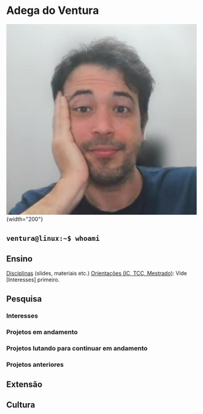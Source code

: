 # Adega do Ventura

![Seja bem vindo! 😄](4x4-marcelo.jpeg){width="200"}

## `ventura@linux:~$ whoami`

## Ensino

[Disciplinas](disciplinas.md) (slides, materiais etc.)
[Orientações (IC, TCC, Mestrado)](orientações.md): Vide [Interesses] primeiro.

## Pesquisa

### Interesses

### Projetos em andamento

### Projetos lutando para continuar em andamento

### Projetos anteriores

## Extensão

## Cultura

<!-- ## Inovação -->
